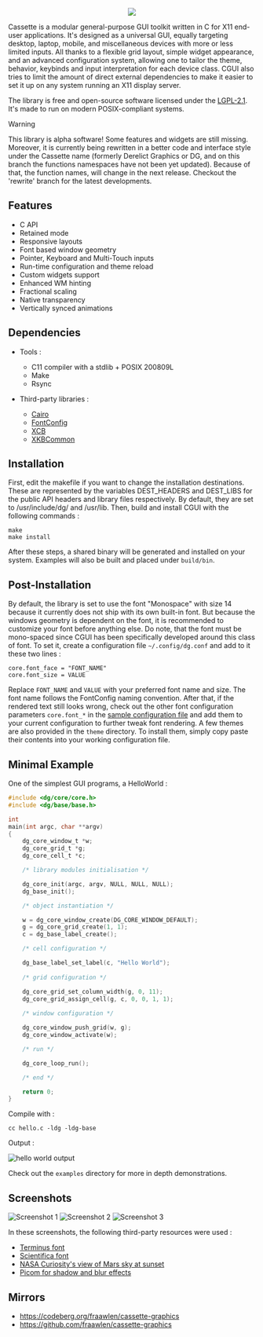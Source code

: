 <p align=center><img src="./extras/banner.svg"></p>

Cassette is a modular general-purpose GUI toolkit written in C for X11 end-user applications. It's designed as a universal GUI, equally targeting desktop, laptop, mobile, and miscellaneous devices with more or less limited inputs. All thanks to a flexible grid layout, simple widget appearance, and an advanced configuration system, allowing one to tailor the theme, behavior, keybinds and input interpretation for each device class. CGUI also tries to limit the amount of direct external dependencies to make it easier to set it up on any system running an X11 display server.

The library is free and open-source software licensed under the [LGPL-2.1](https://www.gnu.org/licenses/old-licenses/lgpl-2.1.html). It's made to run on modern POSIX-compliant systems.

> [!Warning]
> This library is alpha software! Some features and widgets are still missing. Moreover, it is currently being rewritten in a better code and interface style under the Cassette name (formerly Derelict Graphics or DG, and on this branch the functions namespaces have not been yet updated). Because of that, the function names, will change in the next release. Checkout the 'rewrite' branch for the latest developments.

Features
--------

- C API
- Retained mode
- Responsive layouts
- Font based window geometry
- Pointer, Keyboard and Multi-Touch inputs
- Run-time configuration and theme reload
- Custom widgets support
- Enhanced WM hinting
- Fractional scaling
- Native transparency
- Vertically synced animations

Dependencies
------------

- Tools :

	- C11 compiler with a stdlib + POSIX 200809L
	- Make
	- Rsync

- Third-party libraries :

	- [Cairo](https://cgit.freedesktop.org/cairo/)
	- [FontConfig](https://gitlab.freedesktop.org/fontconfig/fontconfig)
	- [XCB](https://gitlab.freedesktop.org/xorg/lib/libxcb)
	- [XKBCommon](https://github.com/xkbcommon/libxkbcommon)

Installation
------------

First, edit the makefile if you want to change the installation destinations. These are represented by the variables DEST_HEADERS and DEST_LIBS for the public API headers and library files respectively. By default, they are set to /usr/include/dg/ and /usr/lib. Then, build and install CGUI with the following commands :

```
make
make install
```

After these steps, a shared binary will be generated and installed on your system. Examples will also be built and placed under `build/bin`.

Post-Installation
-----------------

By default, the library is set to use the font "Monospace" with size 14 because it currently does not ship with its own built-in font. But because the windows geometry is dependent on the font, it is recommended to customize your font before anything else. Do note, that the font must be mono-spaced since CGUI has been specifically developed around this class of font. To set it, create a configuration file `~/.config/dg.conf` and add to it these two lines :

```
core.font_face = "FONT_NAME"
core.font_size = VALUE
```

Replace `FONT_NAME` and `VALUE` with your preferred font name and size. The font name follows the FontConfig naming convention. After that, if the rendered text still looks wrong, check out the other font configuration parameters `core.font_*` in the [sample configuration file](dg.conf) and add them to your current configuration to further tweak font rendering. A few themes are also provided in the `theme` directory. To install them, simply copy paste their contents into your working configuration file.

Minimal Example
---------------

One of the simplest GUI programs, a HelloWorld :

```c
#include <dg/core/core.h>
#include <dg/base/base.h>

int
main(int argc, char **argv)
{
	dg_core_window_t *w;
	dg_core_grid_t *g;
	dg_core_cell_t *c;

	/* library modules initialisation */

	dg_core_init(argc, argv, NULL, NULL, NULL);
	dg_base_init();

	/* object instantiation */

	w = dg_core_window_create(DG_CORE_WINDOW_DEFAULT);
	g = dg_core_grid_create(1, 1);
	c = dg_base_label_create();

	/* cell configuration */

	dg_base_label_set_label(c, "Hello World");
	
	/* grid configuration */

	dg_core_grid_set_column_width(g, 0, 11);
	dg_core_grid_assign_cell(g, c, 0, 0, 1, 1);
	
	/* window configuration */

	dg_core_window_push_grid(w, g);
	dg_core_window_activate(w);

	/* run */

	dg_core_loop_run();

	/* end */

	return 0;
}
```

Compile with :

```
cc hello.c -ldg -ldg-base 
```

Output :

![hello world output](./extras/hello.png)

Check out the `examples` directory for more in depth demonstrations.

Screenshots
-----------

![Screenshot 1](./extras/screenshot-1.png)
![Screenshot 2](./extras/screenshot-2.png)
![Screenshot 3](./extras/screenshot-3.png)

In these screenshots, the following third-party resources were used :

- [Terminus font](https://terminus-font.sourceforge.net/)
- [Scientifica font](https://github.com/nerdypepper/scientifica)
- [NASA Curiosity's view of Mars sky at sunset](https://www.nasa.gov/)
- [Picom for shadow and blur effects](https://github.com/yshui/picom)

Mirrors
-------

- https://codeberg.org/fraawlen/cassette-graphics
- https://github.com/fraawlen/cassette-graphics


